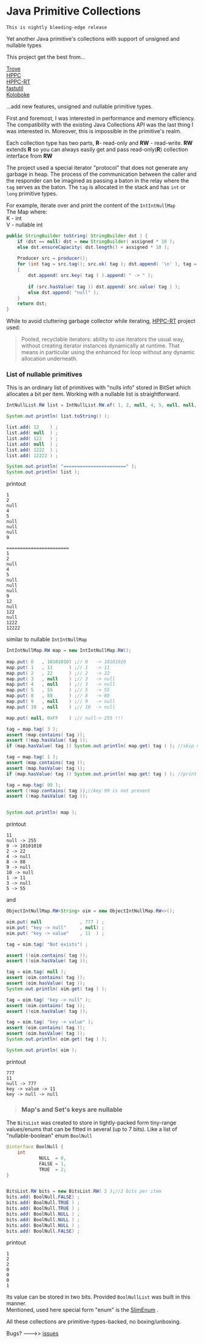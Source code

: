 # Java Primitive Collections

`This is nightly bleeding-edge release`

Yet another Java primitive's collections with support  of unsigned and nullable types 

This project get the best from...

[Trove](https://bitbucket.org/trove4j/trove)  
[HPPC](https://labs.carrotsearch.com/hppc.html)  
[HPPC-RT](https://github.com/vsonnier/hppcrt)  
[fastutil](https://fastutil.di.unimi.it/)  
[Koloboke](https://github.com/leventov/Koloboke)

...add new features, unsigned and nullable primitive types.

First and foremost, I was interested in performance and memory efficiency.
The compatibility with the existing Java Collections API was the last thing I was interested in. 
Moreover, this is impossible in the  primitive's realm.

Each collection type has two parts,
**R**- read-only and **RW** - read-write. **RW** extends **R** so you can always easily get 
and pass read-only(**R**) collection interface from **RW**

The project used a special iterator "protocol" that does not generate any garbage in heap.
The process of the communication between the caller and the responder can be imagined as passing a baton in the relay 
where the `tag` serves as the baton. The `tag` is allocated in the stack and has `int` or `long` primitive types.

For example, iterate over and print the content of the `IntIntNullMap`  
The Map where:  
K - int  
V - nullable int
```java
public StringBuilder toString( StringBuilder dst ) {
    if (dst == null) dst = new StringBuilder( assigned * 10 );
    else dst.ensureCapacity( dst.length() + assigned * 10 );
    
    Producer src = producer();
    for (int tag = src.tag(); src.ok( tag ); dst.append( '\n' ), tag = src.tag( tag ))
    {
        dst.append( src.key( tag ) ).append( " -> " );
        
        if (src.hasValue( tag )) dst.append( src.value( tag ) );
        else dst.append( "null" );
    }
    return dst;
}
```
While to avoid cluttering garbage collector while iterating, [HPPC-RT](https://github.com/vsonnier/hppcrt) project used:  
>Pooled, recyclable iterators: ability to use iterators the usual way, without creating iterator instances dynamically at runtime. 
> That means in particular using the enhanced for loop without any dynamic allocation underneath.


### List of nullable primitives

This is an ordinary list of primitives with "nulls info" stored in BitSet which allocates a bit per item.
Working with a nullable list is straightforward.
```java
IntNullList.RW list = IntNullList.RW.of( 1, 2, null, 4, 5, null, null, null, 9 );

System.out.println( list.toString() );

list.add( 12    ) ;
list.add( null  ) ;
list.add( 122   ) ;
list.add( null  ) ;
list.add( 1222  ) ;
list.add( 12222 ) ;

System.out.println( "=======================" );
System.out.println( list );
```
printout
```
1
2
null
4
5
null
null
null
9

=======================
1
2
null
4
5
null
null
null
9
12
null
122
null
1222
12222
```

similar to nullable `IntIntNullMap` 
```java
IntIntNullMap.RW map = new IntIntNullMap.RW();
		
map.put( 0   , 10101010) ;// 0   -> 10101010
map.put( 1   , 11      ) ;// 1   -> 11
map.put( 2   , 22      ) ;// 2   -> 22
map.put( 3   , null    ) ;// 3   -> null
map.put( 4   , null    ) ;// 3   -> null
map.put( 5   , 55      ) ;// 5   -> 55
map.put( 8   , 88      ) ;// 8   -> 88
map.put( 9   , null    ) ;// 9   -> null
map.put( 10  , null    ) ;// 10  -> null

map.put( null, 0xFF    ) ;// null-> 255 !!!

tag = map.tag( 3 );
assert (map.contains( tag ));
assert (!map.hasValue( tag ));
if (map.hasValue( tag )) System.out.println( map.get( tag ) ); //skip null value

tag = map.tag( 1 );
assert (map.contains( tag ));
assert (map.hasValue( tag ));
if (map.hasValue( tag )) System.out.println( map.get( tag ) ); //print 11

tag = map.tag( 99 );
assert (!map.contains( tag ));//key 99 is not present
assert (!map.hasValue( tag ));


System.out.println( map );
```
printout
```
11
null -> 255
0 -> 10101010
2 -> 22
4 -> null
8 -> 88
9 -> null
10 -> null
1 -> 11
3 -> null
5 -> 55
```

and
```java
ObjectIntNullMap.RW<String> oim = new ObjectIntNullMap.RW<>();

oim.put( null              , 777 ) ;
oim.put( "key -> null"     , null) ;
oim.put( "key -> value"    , 11  ) ;

tag = oim.tag( "Not exists") ;

assert (!oim.contains( tag ));
assert (!oim.hasValue( tag ));

tag = oim.tag( null );
assert (oim.contains( tag ));
assert (oim.hasValue( tag ));
System.out.println( oim.get( tag ) );

tag = oim.tag( "key -> null" );
assert (oim.contains( tag ));
assert (!oim.hasValue( tag ));

tag = oim.tag( "key -> value" );
assert (oim.contains( tag ));
assert (oim.hasValue( tag ));
System.out.println( oim.get( tag ) );

System.out.println( oim );
```
printout
```
777
11
null -> 777
key -> value -> 11
key -> null -> null
```

> ### Map's and Set's keys are nullable

The `BitsList` was created to store in tightly-packed form tiny-range values/enums that can be fitted in several (up to 7 bits). 
Like a list of "nullable-boolean" enum `BoolNull`
```java
@interface BoolNull {
    int
		    NULL  = 0,
		    FALSE = 1,
		    TRUE  = 2;
}


BitsList.RW bits = new BitsList.RW( 2 );//2 bits per item
bits.add( BoolNull.FALSE) ;
bits.add( BoolNull.TRUE ) ;
bits.add( BoolNull.TRUE ) ;
bits.add( BoolNull.NULL ) ;
bits.add( BoolNull.NULL ) ;
bits.add( BoolNull.NULL ) ;
bits.add( BoolNull.FALSE) ;
```
printout
```
1
2
2
0
0
0
1
```

Its value can be stored in two bits. Provided `BoolNullList` was built in this manner.  
Mentioned, used here special form "enum" is the [SlimEnum](https://github.com/cheblin/SlimEnum) .


All these collections are primitive-types-backed, no boxing/unboxing.

Bugs? --->> [issues](https://github.com/cheblin/PrimitiveCollections/issues)
